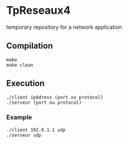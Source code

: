 # TpReseaux4
temporary repository for a network application

## Compilation
`make` <br/>
`make clean`

## Execution
`./client ipAdress (port ou protocol)` <br/>
`./serveur (port ou protocol)`

### Example
`./client 192.0.1.1 udp` <br/>
`./serveur udp`
